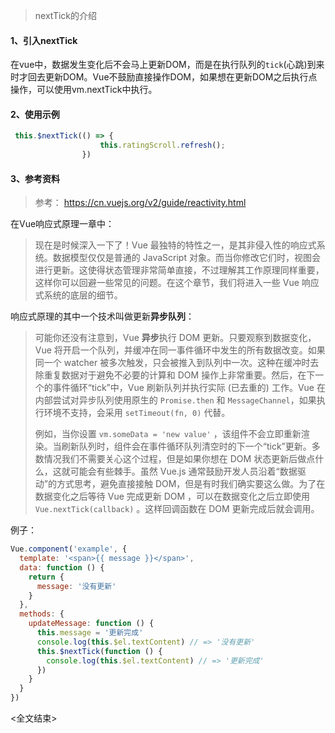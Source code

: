 > nextTick的介绍

#### 1、引入nextTick

在vue中，数据发生变化后不会马上更新DOM，而是在执行队列的`tick`(心跳)到来时才回去更新DOM。Vue不鼓励直接操作DOM，如果想在更新DOM之后执行点操作，可以使用vm.nextTick中执行。

#### 2、使用示例

```js
 this.$nextTick(() => {
                    this.ratingScroll.refresh();
                })
```

#### 3、参考资料


> 参考：
> https://cn.vuejs.org/v2/guide/reactivity.html

在Vue响应式原理一章中：
>
>现在是时候深入一下了！Vue 最独特的特性之一，是其非侵入性的响应式系统。数据模型仅仅是普通的 JavaScript 对象。而当你修改它们时，视图会进行更新。这使得状态管理非常简单直接，不过理解其工作原理同样重要，这样你可以回避一些常见的问题。在这个章节，我们将进入一些 Vue 响应式系统的底层的细节。

响应式原理的其中一个技术叫做更新**异步队列**：
>可能你还没有注意到，Vue **异步**执行 DOM 更新。只要观察到数据变化，Vue 将开启一个队列，并缓冲在同一事件循环中发生的所有数据改变。如果同一个 watcher 被多次触发，只会被推入到队列中一次。这种在缓冲时去除重复数据对于避免不必要的计算和 DOM 操作上非常重要。然后，在下一个的事件循环“tick”中，Vue 刷新队列并执行实际 (已去重的) 工作。Vue 在内部尝试对异步队列使用原生的 `Promise.then` 和 `MessageChannel`，如果执行环境不支持，会采用 `setTimeout(fn, 0)` 代替。
>
>例如，当你设置 `vm.someData = 'new value'` ，该组件不会立即重新渲染。当刷新队列时，组件会在事件循环队列清空时的下一个“tick”更新。多数情况我们不需要关心这个过程，但是如果你想在 DOM 状态更新后做点什么，这就可能会有些棘手。虽然 Vue.js 通常鼓励开发人员沿着“数据驱动”的方式思考，避免直接接触 DOM，但是有时我们确实要这么做。为了在数据变化之后等待 Vue 完成更新 DOM ，可以在数据变化之后立即使用 `Vue.nextTick(callback)` 。这样回调函数在 DOM 更新完成后就会调用。

例子：

```js
Vue.component('example', {
  template: '<span>{{ message }}</span>',
  data: function () {
    return {
      message: '没有更新'
    }
  },
  methods: {
    updateMessage: function () {
      this.message = '更新完成'
      console.log(this.$el.textContent) // => '没有更新'
      this.$nextTick(function () {
        console.log(this.$el.textContent) // => '更新完成'
      })
    }
  }
})
```

<全文结束>